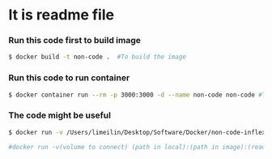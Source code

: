 # It is readme file

### Run this code first to build image
```bash
$ docker build -t non-code .  #To build the image
```

### Run this code to run container
```bash
$ docker container run --rm -p 3000:3000 -d --name non-code non-code #To run the image as a container
```

### The code might be useful
```bash
$ docker run -v /Users/limeilin/Desktop/Software/Docker/non-code-inflexdb:/app:ro -p 3000:3000 -d --name non-code non-code #Some thing go wrong with this code. needs fix.

#docker run -v(volume to connect) (path in local):(path in image):(read only) -p(port) (port read from localhost):(port output from docker container) -d(detached mode) --name(name configue) (name to the container) (name to the image which container is built from)
```